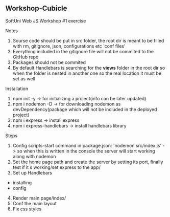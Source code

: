 ## Workshop-Cubicle
SoftUni Web JS Workshop #1 exercise

Notes
1. Sourse code should be put in src folder, the root dir is meant to be filled with rm, gitignore, json, configurations etc 'conf files'
2. Everything included in the gitignore file will not be commited to the GitHub repo
3. Packages should not be commited
4. By default Handlebars is searching for the **views** folder in the root dir
so when the folder is nested in another one so the real location
it must be set as well 

Installation
1. npm init -y -> for initializing a project(info can be later updated)
2. npm i nodemon -D -> for downloading nodemon as devDependency(package which will not be included in the deployed project)
3. npm i express -> install express
4. npm i express-handlebars -> install handlebars library

Steps
1. Config scripts-start command in package.json: 'nodemon src/index.js' -> so when this is written in the console the server will start working along with nodemon
2. Set the home page path and create the server by setting its port, finally test if it s working/set express to the app/
3. Set up Handlebars
- installing
- config
4. Render main page/index/
5. Conf the main layout
6. Fix css styles
